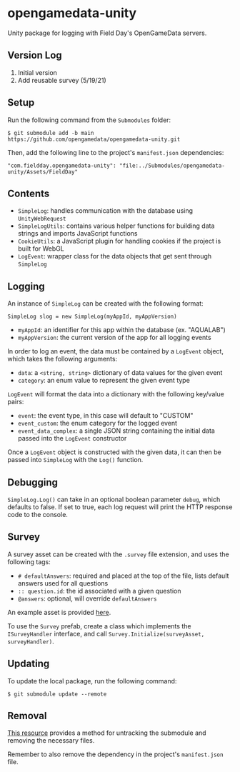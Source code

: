 # opengamedata-unity

Unity package for logging with Field Day's OpenGameData servers.

## Version Log

1. Initial version
2. Add reusable survey (5/19/21)

## Setup

Run the following command from the `Submodules` folder:

`$ git submodule add -b main https://github.com/opengamedata/opengamedata-unity.git`

Then, add the following line to the project's `manifest.json` dependencies:

`"com.fieldday.opengamedata-unity": "file:../Submodules/opengamedata-unity/Assets/FieldDay"`

## Contents

- `SimpleLog`: handles communication with the database using `UnityWebRequest`
- `SimpleLogUtils`: contains various helper functions for building data strings and imports JavaScript functions
- `CookieUtils`: a JavaScript plugin for handling cookies if the project is built for WebGL
- `LogEvent`: wrapper class for the data objects that get sent through `SimpleLog`

## Logging

An instance of `SimpleLog` can be created with the following format:

`SimpleLog slog = new SimpleLog(myAppId, myAppVersion)`

- `myAppId`: an identifier for this app within the database (ex. "AQUALAB")
- `myAppVersion`: the current version of the app for all logging events

In order to log an event, the data must be contained by a `LogEvent` object, which takes the following arguments:

- `data`: a `<string, string>` dictionary of data values for the given event
- `category`: an enum value to represent the given event type

`LogEvent` will format the data into a dictionary with the following key/value pairs:
- `event`: the event type, in this case will default to "CUSTOM"
- `event_custom`: the enum category for the logged event
- `event_data_complex`: a single JSON string containing the initial data passed into the `LogEvent` constructor

Once a `LogEvent` object is constructed with the given data, it can then be passed into `SimpleLog` with the `Log()` function.

## Debugging

`SimpleLog.Log()` can take in an optional boolean parameter `debug`, which defaults to false. If set to true, each log request will print the HTTP response code to the console.

## Survey

A survey asset can be created with the `.survey` file extension, and uses the following tags:

- `# defaultAnswers`: required and placed at the top of the file, lists default answers used for all questions
- `:: question.id`: the id associated with a given question
- `@answers`: optional, will override `defaultAnswers`

An example asset is provided [here](https://github.com/opengamedata/opengamedata-unity/blob/main/Assets/FieldDay/Survey/_Assets/sample.survey).

To use the `Survey` prefab, create a class which implements the `ISurveyHandler` interface, and call `Survey.Initialize(surveyAsset, surveyHandler)`. 

## Updating

To update the local package, run the following command:

`$ git submodule update --remote`

## Removal

[This resource](https://gist.github.com/myusuf3/7f645819ded92bda6677) provides a method for untracking the submodule and removing the necessary files.

Remember to also remove the dependency in the project's `manifest.json` file.
